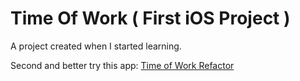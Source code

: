# Time Of Work ( First iOS Project )

A project created when I started learning. 


Second and better try this app:  [Time of Work Refactor](http://github.com)
